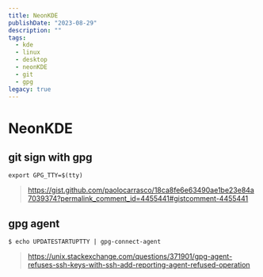 ```yaml
---
title: NeonKDE
publishDate: "2023-08-29"
description: ""
tags:
  - kde
  - linux
  - desktop
  - neonKDE
  - git
  - gpg
legacy: true
---
```


# NeonKDE

## git sign with gpg

```
export GPG_TTY=$(tty)
```

> https://gist.github.com/paolocarrasco/18ca8fe6e63490ae1be23e84a7039374?permalink_comment_id=4455441#gistcomment-4455441

## gpg agent

```
$ echo UPDATESTARTUPTTY | gpg-connect-agent
```

> https://unix.stackexchange.com/questions/371901/gpg-agent-refuses-ssh-keys-with-ssh-add-reporting-agent-refused-operation
